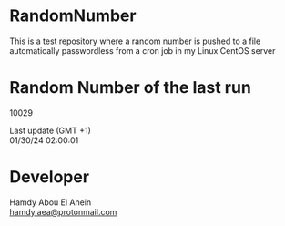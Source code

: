 # RandomNumber    
This is a test repository where a random number is pushed to a file automatically passwordless from a cron job in my Linux CentOS server    
# Random Number of the last run   
10029
      
Last update (GMT +1)    
01/30/24 02:00:01
# Developer    
Hamdy Abou El Anein   
hamdy.aea@protonmail.com
